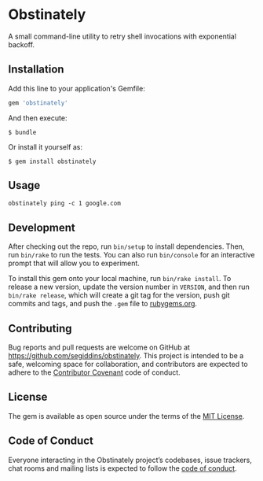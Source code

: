 # Obstinately

A small command-line utility to retry shell invocations with exponential backoff.

## Installation

Add this line to your application's Gemfile:

```ruby
gem 'obstinately'
```

And then execute:

    $ bundle

Or install it yourself as:

    $ gem install obstinately

## Usage

```shell
obstinately ping -c 1 google.com
```

## Development

After checking out the repo, run `bin/setup` to install dependencies. Then, run `bin/rake` to run the tests. You can also run `bin/console` for an interactive prompt that will allow you to experiment.

To install this gem onto your local machine, run `bin/rake install`. To release a new version, update the version number in `VERSION`, and then run `bin/rake release`, which will create a git tag for the version, push git commits and tags, and push the `.gem` file to [rubygems.org](https://rubygems.org).

## Contributing

Bug reports and pull requests are welcome on GitHub at https://github.com/segiddins/obstinately. This project is intended to be a safe, welcoming space for collaboration, and contributors are expected to adhere to the [Contributor Covenant](http://contributor-covenant.org) code of conduct.

## License

The gem is available as open source under the terms of the [MIT License](https://opensource.org/licenses/MIT).

## Code of Conduct

Everyone interacting in the Obstinately project’s codebases, issue trackers, chat rooms and mailing lists is expected to follow the [code of conduct](https://github.com/segiddins/obstinately/blob/master/CODE_OF_CONDUCT.md).
